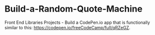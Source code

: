 # Build-a-Random-Quote-Machine
Front End Libraries Projects - Build a CodePen.io app that is functionally similar to this: https://codepen.io/freeCodeCamp/full/qRZeGZ.
